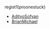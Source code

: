 regist1(proonestuck)

- [AdityoSofyan](https://github.com/AdityoSofyan)
- [BrianMichael](https://github.com/BrianMichael)

